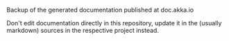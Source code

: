 Backup of the generated documentation published at doc.akka.io

Don't edit documentation directly in this repository, update it
in the (usually markdown) sources in the respective project instead.
